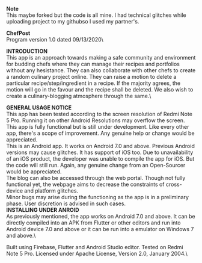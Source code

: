 **Note**\
This maybe forked but the code is all mine. I had technical glitches while uploading project to my githubso I used my partner's.

**ChefPost**\
Program version 1.0 dated 09/13/2020\

**INTRODUCTION**\
This app is an approach towards making a safe community and environment for budding chefs where they can manage their recipes and portfolios without any hesistance. They can also collaborate with other chefs to create a random culinary project online. They can raise a motion to delete a particular recipe/step/ingredient in a recipe. If the majority agrees, the motion will go in the favour and the recipe shall be deleted. We also wish to create a culinary-blogging atmosphere through the same.\

**GENERAL USAGE NOTICE**\
This app has been tested according to the screen resolution of Redmi Note 5 Pro. Running it on other Android Resolutions may overflow the screen.\
This app is fully functional but is still under development. Like every other app, there's a scope of improvement. Any genuine help or change would be appreciated.\
This is an Android app. It works on Android 7.0 and above. Previous Android versions may cause glitches. It has support of iOS too. Due to unavailability of an iOS product, the developer was unable to compile the app for iOS. But the code will still run. Again, any genuine change from an Open-Sourcer would be appreciated.\
The blog can also be accessed through the web portal. Though not fully functional yet, the webpage aims to decrease the constraints of cross-device and platform glitches.\
Minor bugs may arise during the functioning as the app is in a preliminary phase. User discretion is advised in such cases.\
**INSTALLING UNDER ANROID**\
As previously mentioned, the app works on Android 7.0 and above. It can be directly compiled into an APK from Flutter or other editors and run into Android device 7.0 and above or it can be run into a emulator on Windows 7 and above.\

Built using Firebase, Flutter and Android Studio editor. Tested on Redmi Note 5 Pro. Licensed under Apache License, Version 2.0, January 2004.\
